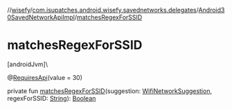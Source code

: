 //[wisefy](../../../index.md)/[com.isupatches.android.wisefy.savednetworks.delegates](../index.md)/[Android30SavedNetworkApiImpl](index.md)/[matchesRegexForSSID](matches-regex-for-s-s-i-d.md)

# matchesRegexForSSID

[androidJvm]\

@[RequiresApi](https://developer.android.com/reference/kotlin/androidx/annotation/RequiresApi.html)(value = 30)

private fun [matchesRegexForSSID](matches-regex-for-s-s-i-d.md)(suggestion: [WifiNetworkSuggestion](https://developer.android.com/reference/kotlin/android/net/wifi/WifiNetworkSuggestion.html), regexForSSID: [String](https://kotlinlang.org/api/latest/jvm/stdlib/kotlin/-string/index.html)): [Boolean](https://kotlinlang.org/api/latest/jvm/stdlib/kotlin/-boolean/index.html)
